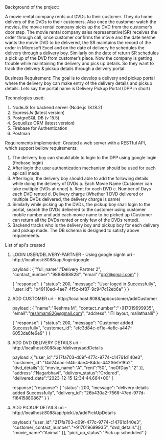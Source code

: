 Background of the project:

A movie rental company rents out DVDs to their customer. They do home delivery of the DVDs to their customers. Also
once the customer watch the movies, the movie rental company picks up the DVD from the customer’s door step. The
movie rental company sales representative(SR) receives the order through call, once customer confirms the movie and
the date he/she wants the movie DVD to be delivered, the SR maintains the record of the order in Microsoft Excel and on
the date of delivery he schedules the delivery through a delivery boy. Similarly on the date of return SR schedules a pick
up of the DVD from customer’s place. Now the company is getting trouble while maintaining the delivery and pick up
details. So they want to track the delivery & pickup details through a delivery portal.

Business Requirement:
The goal is to develop a delivery and pickup portal where the delivery boy can make entry of the delivery details and
pickup details. Lets say the portal name is Delivery Pickup Portal (DPP in short)

Technologies used:

1. NodeJS for backend server (Node.js 18.18.2)
2. ExpressJs (latest version)
3. PostgreSQL DB (v 15.5)
4. Sequelize ORM (latest version)
5. Firebase for Authentication
6. Postman

Requirements implemented:
Created a web server with a RESTful API, which support bellow requirements:

1. The delivery boy can should able to login to the DPP using google login (firebase login)
2. After login the user authentication mechanism should be used for each api call made
3. After login, the delivery boy should able to add the following details while doing the delivery of DVDs
   a. Each Movie Name (Customer can take multiple DVDs at once)
   b. Rent for each DVD
   c. Number of Days each DVD rented
   d. Delivery charge (Whether 1 DVD delivered or multiple DVDs delivered, the delivery charge is same)
4. Similarly while picking up the DVDs, the pickup boy shall login to the portal, search the DVDs delivered to the
   customer using customer mobile number and add each movie name to be picked up (Customer can return all the DVDs
   rented or only few of the DVDs rented).
5. Backend tracks who is the delivery boy and pickup boy for each delivery and pickup made.
   The DB schema is designed to satisfy above requirements.

List of api's created

1. LOGIN USER/DELIVERY-PARTNER - Using google signIn
   uri - http://localhost:8088/api/login/google

   payload : {
   "full_name":"Delivery Partner 2",
   "contact_number":"9888888828",
   "email":"dp2@gmail.com"
   }

   {
   "response": {
   "status": 200,
   "message": "User loged in Successfully",
   "user_id": "b49110ed-4ae7-4f5c-bf87-9c947c12eb6a"
   }
   }

2. ADD CUSTOMER
   uri - http://localhost:8088/api/customer/addCustomer

   payload : {
   "name":"Reshma M",
   "contact_number":"+917019699935",
   "email":"reshmam826@gmail.com",
   "address":"ITI layout, mallathaalli"
   }

   {
   "response": {
   "status": 200,
   "message": "Customer added Successfully",
   "customer_id": "efc3d84c-df1e-4e8c-a447-6053da6fe6e9"
   }
   }

3. ADD DVD DELIVERY DETAILS
   uri - http://localhost:8088/api/delivery/addDetails

   payload :{
   "user_id":"217fa703-d09f-477c-9774-c14761d140e3",
   "customer_id":"14d24dac-5f4b-4ae4-84dc-442f6efe18b2",
   "dvd_details":[{
   "movie_name":"A",
   "rent":"50",
   "noOfDay":"2"
   }],
   "address":"Nagarbhavi",
   "delivery_status":"Ordered",
   "delivered_date":"2023-12-15 12:34:44.664+00"
   }

   response{
   "response": {
   "status": 200,
   "message": "delivery details added Successfully",
   "delivery_id": "26b430a2-7566-47ed-977d-f16415880867"
   }
   }

4. ADD PICKUP DETAILS
   uri - http://localhost:8088/api/pickUp/addPickUpDetails

   payload:{
   "user_id":"217fa703-d09f-477c-9774-c14761d140e3",
   "customer_contact_number":"+917019699935",
   "dvd_details":[{
   "movie_name":"Animal"
   }],
   "pick_up_status":"Pick up scheduled"
   }
